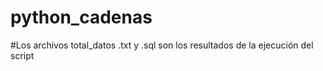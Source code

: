 # python_cadenas
#Los archivos total_datos .txt y .sql son los resultados de la ejecución del script

